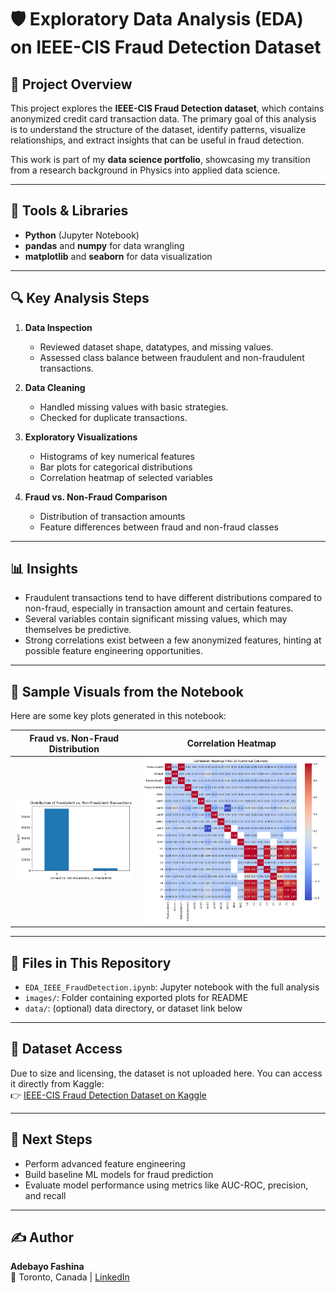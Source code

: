 # 🛡️ Exploratory Data Analysis (EDA) on IEEE-CIS Fraud Detection Dataset

## 📌 Project Overview
This project explores the **IEEE-CIS Fraud Detection dataset**, which contains anonymized credit card transaction data. The primary goal of this analysis is to understand the structure of the dataset, identify patterns, visualize relationships, and extract insights that can be useful in fraud detection.

This work is part of my **data science portfolio**, showcasing my transition from a research background in Physics into applied data science.

---

## 🧰 Tools & Libraries
- **Python** (Jupyter Notebook)
- **pandas** and **numpy** for data wrangling
- **matplotlib** and **seaborn** for data visualization

---

## 🔍 Key Analysis Steps
1. **Data Inspection**
   - Reviewed dataset shape, datatypes, and missing values.
   - Assessed class balance between fraudulent and non-fraudulent transactions.

2. **Data Cleaning**
   - Handled missing values with basic strategies.
   - Checked for duplicate transactions.

3. **Exploratory Visualizations**
   - Histograms of key numerical features
   - Bar plots for categorical distributions
   - Correlation heatmap of selected variables

4. **Fraud vs. Non-Fraud Comparison**
   - Distribution of transaction amounts
   - Feature differences between fraud and non-fraud classes

---

## 📊 Insights
- Fraudulent transactions tend to have different distributions compared to non-fraud, especially in transaction amount and certain features.
- Several variables contain significant missing values, which may themselves be predictive.
- Strong correlations exist between a few anonymized features, hinting at possible feature engineering opportunities.

---

## 📸 Sample Visuals from the Notebook

Here are some key plots generated in this notebook:

| Fraud vs. Non-Fraud Distribution | Correlation Heatmap |
|----------------------------------|---------------------|
| ![Fraud Distribution](images/fraud_distribution.png) | ![Heatmap](images/heatmap.png) |

---

## 📁 Files in This Repository
- `EDA_IEEE_FraudDetection.ipynb`: Jupyter notebook with the full analysis
- `images/`: Folder containing exported plots for README
- `data/`: (optional) data directory, or dataset link below

---

## 📂 Dataset Access
Due to size and licensing, the dataset is not uploaded here. You can access it directly from Kaggle:  
👉 [IEEE-CIS Fraud Detection Dataset on Kaggle](https://www.kaggle.com/c/ieee-fraud-detection)

---

## 🚀 Next Steps
- Perform advanced feature engineering
- Build baseline ML models for fraud prediction
- Evaluate model performance using metrics like AUC-ROC, precision, and recall

---

## ✍️ Author
**Adebayo Fashina**  
📍 Toronto, Canada | [LinkedIn](https://www.linkedin.com/in/your-link-here)
